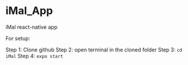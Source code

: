 # iMal_App
iMal react-native app

For setup:

Step 1: Clone github
Step 2: open terminal in the cloned folder
Step 3: `cd iMal`
Step 4: `expo start`
